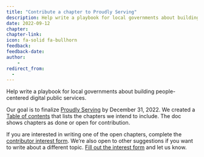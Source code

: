 ```yaml
---
title: "Contribute a chapter to Proudly Serving"
description: Help write a playbook for local governments about building people-centered digital public services.
date: 2022-09-12
chapter: 
chapter-link: 
icon: fa-solid fa-bullhorn
feedback: 
feedback-date: 
author: 
    - 
redirect_from:
  - 
---
```


Help write a playbook for local governments about building people-centered digital public services. 

Our goal is to finalize [Proudly Serving](https://proudlyservingbook.com/) by December 31, 2022. We created a [Table of contents](https://docs.google.com/document/d/1d5jxA1kluWZ79GpiDE_VPxUsgs1jKjbVVSHAZVPRIPs/edit?usp=sharing) that lists the chapters we intend to include. The doc shows chapters as done or open for contribution.

If you are interested in writing one of the open chapters, complete the [contributor interest form](https://proudlyservingbook.com/contribute/). We’re also open to other suggestions if you want to write about a different topic. [Fill out the interest form](https://proudlyservingbook.com/contribute/) and let us know.
